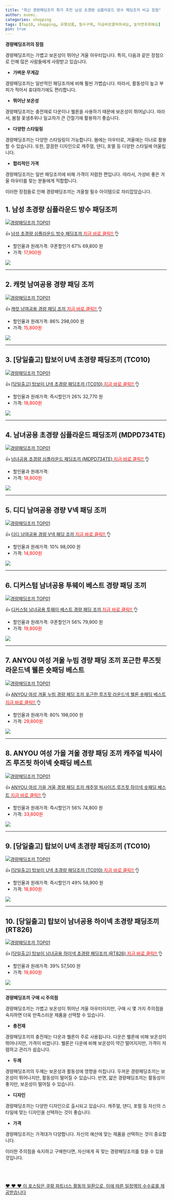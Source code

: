 ```yaml
---
title: "최신 경량패딩조끼 특가 추천 남성 초경량 심플라운드 방수 패딩조끼 비교 장점"
author: eunmi.
categories: shopping
tags: [Top10, shopping, 유행상품, 필수구매, 지금바로클릭하세요, 놓치면후회해요]
pin: true
---
```

**경량패딩조끼의 장점**

경량패딩조끼는 가볍고 보온성이 뛰어난 겨울 아우터입니다. 특히, 다음과 같은 장점으로 인해 많은 사람들에게 사랑받고 있습니다.

* **가벼운 무게감**

경량패딩조끼는 일반적인 패딩조끼에 비해 훨씬 가볍습니다. 따라서, 활동성이 높고 부피가 적어서 휴대하기에도 편리합니다.

* **뛰어난 보온성**

경량패딩조끼는 충전재로 다운이나 웰론을 사용하기 때문에 보온성이 뛰어납니다. 따라서, 봄철 꽃샘추위나 일교차가 큰 간절기에 활용하기 좋습니다.

* **다양한 스타일링**

경량패딩조끼는 다양한 스타일링이 가능합니다. 봄에는 아우터로, 겨울에는 이너로 활용할 수 있습니다. 또한, 깔끔한 디자인으로 캐주얼, 댄디, 포멀 등 다양한 스타일에 어울립니다.

* **합리적인 가격**

경량패딩조끼는 일반 패딩조끼에 비해 가격이 저렴한 편입니다. 따라서, 가성비 좋은 겨울 아우터를 찾는 분들에게 적합합니다.

이러한 장점들로 인해 경량패딩조끼는 겨울철 필수 아이템으로 자리잡았습니다.

   

## 1. 남성 초경량 심플라운드 방수 패딩조끼

[![경량패딩조끼 TOP01](https://thumbnail10.coupangcdn.com/thumbnails/remote/230x230ex/image/vendor_inventory/9e79/5d6a8703b6b89d339b0f51e6bd046fcf43f1ed498e57a5feb6d9916012d0.jpg)](https://link.coupang.com/re/AFFSDP?lptag=AF3617701&subid=GithubCoopas&pageKey=7658465239&traceid=V0-153&itemId=20396394878&vendorItemId=87478966144)


👍 [남성 초경량 심플라운드 방수 패딩조끼 <font color=red> 지금 바로 클릭!! </font> ](https://link.coupang.com/re/AFFSDP?lptag=AF3617701&subid=GithubCoopas&pageKey=7658465239&traceid=V0-153&itemId=20396394878&vendorItemId=87478966144) 👌 


- 할인율과 원래가격: 쿠폰할인가 67%  69,800   원
- 가격: <span style='color:red'>17,900원</span>

[![](/discount_price.png)](https://link.coupang.com/re/AFFSDP?lptag=AF3617701&subid=GithubCoopas&pageKey=7658465239&traceid=V0-153&itemId=20396394878&vendorItemId=87478966144)

---


   

## 2. 캐럿 남여공용 경량 패딩 조끼

[![경량패딩조끼 TOP01](https://thumbnail6.coupangcdn.com/thumbnails/remote/230x230ex/image/retail/images/40908335188890-9b0c5a3d-f267-4b55-beb9-a5cf7247c455.jpg)](https://link.coupang.com/re/AFFSDP?lptag=AF3617701&subid=GithubCoopas&pageKey=2111547273&traceid=V0-153&itemId=3586763411&vendorItemId=71572558401)


👍 [캐럿 남여공용 경량 패딩 조끼 <font color=red> 지금 바로 클릭!! </font> ](https://link.coupang.com/re/AFFSDP?lptag=AF3617701&subid=GithubCoopas&pageKey=2111547273&traceid=V0-153&itemId=3586763411&vendorItemId=71572558401) 👌 


- 할인율과 원래가격: 86%  298,000   원
- 가격: <span style='color:red'>15,800원</span>

[![](/discount_price.png)](https://link.coupang.com/re/AFFSDP?lptag=AF3617701&subid=GithubCoopas&pageKey=2111547273&traceid=V0-153&itemId=3586763411&vendorItemId=71572558401)

---


   

## 3. [당일출고] 탑보이 U넥 초경량 패딩조끼 (TC010)

[![경량패딩조끼 TOP01](https://thumbnail10.coupangcdn.com/thumbnails/remote/230x230ex/image/vendor_inventory/a923/fef86558279831c8d485c3e24eae9083295e5ae227fa31e2bd20a362456c.jpg)](https://link.coupang.com/re/AFFSDP?lptag=AF3617701&subid=GithubCoopas&pageKey=6874863422&traceid=V0-153&itemId=16448302408&vendorItemId=71807551763)


👍 [[당일출고] 탑보이 U넥 초경량 패딩조끼 (TC010) <font color=red> 지금 바로 클릭!! </font> ](https://link.coupang.com/re/AFFSDP?lptag=AF3617701&subid=GithubCoopas&pageKey=6874863422&traceid=V0-153&itemId=16448302408&vendorItemId=71807551763) 👌 


- 할인율과 원래가격: 즉시할인가 26%  32,770   원
- 가격: <span style='color:red'>18,800원</span>

[![](/discount_price.png)](https://link.coupang.com/re/AFFSDP?lptag=AF3617701&subid=GithubCoopas&pageKey=6874863422&traceid=V0-153&itemId=16448302408&vendorItemId=71807551763)

---


   

## 4. 남녀공용 초경량 심플라운드 패딩조끼 (MDPD734TE)

[![경량패딩조끼 TOP01](https://thumbnail9.coupangcdn.com/thumbnails/remote/230x230ex/image/vendor_inventory/16bc/99dd98b4fe5a40bb1f6d4105b31fc2e10809c123cd6b8aed9d7904c01afd.jpg)](https://link.coupang.com/re/AFFSDP?lptag=AF3617701&subid=GithubCoopas&pageKey=6840701820&traceid=V0-153&itemId=2150549905&vendorItemId=85263391546)


👍 [남녀공용 초경량 심플라운드 패딩조끼 (MDPD734TE) <font color=red> 지금 바로 클릭!! </font> ](https://link.coupang.com/re/AFFSDP?lptag=AF3617701&subid=GithubCoopas&pageKey=6840701820&traceid=V0-153&itemId=2150549905&vendorItemId=85263391546) 👌 


- 할인율과 원래가격: 
- 가격: <span style='color:red'>18,800원</span>

[![](/discount_price.png)](https://link.coupang.com/re/AFFSDP?lptag=AF3617701&subid=GithubCoopas&pageKey=6840701820&traceid=V0-153&itemId=2150549905&vendorItemId=85263391546)

---


   

## 5. 디디 남여공용 경량 V넥 패딩 조끼

[![경량패딩조끼 TOP01](https://thumbnail10.coupangcdn.com/thumbnails/remote/230x230ex/image/vendor_inventory/ad02/3aab07fd74c3e45cff177bbe944ec93571f0c97abf910ea772d58c7e6ab0.jpg)](https://link.coupang.com/re/AFFSDP?lptag=AF3617701&subid=GithubCoopas&pageKey=6885415885&traceid=V0-153&itemId=16513498987&vendorItemId=83700789940)


👍 [디디 남여공용 경량 V넥 패딩 조끼 <font color=red> 지금 바로 클릭!! </font> ](https://link.coupang.com/re/AFFSDP?lptag=AF3617701&subid=GithubCoopas&pageKey=6885415885&traceid=V0-153&itemId=16513498987&vendorItemId=83700789940) 👌 


- 할인율과 원래가격: 10%  98,000   원
- 가격: <span style='color:red'>14,800원</span>

[![](/discount_price.png)](https://link.coupang.com/re/AFFSDP?lptag=AF3617701&subid=GithubCoopas&pageKey=6885415885&traceid=V0-153&itemId=16513498987&vendorItemId=83700789940)

---


   

## 6. 디커스텀 남녀공용 투웨이 베스트 경량 패딩 조끼

[![경량패딩조끼 TOP01](https://thumbnail9.coupangcdn.com/thumbnails/remote/230x230ex/image/vendor_inventory/7c14/884ecfdce57a1d1bf0808f1104f2f924c65641b7de02367413df4b7d5dd0.jpg)](https://link.coupang.com/re/AFFSDP?lptag=AF3617701&subid=GithubCoopas&pageKey=6778089835&traceid=V0-153&itemId=15931987058&vendorItemId=83189120978)


👍 [디커스텀 남녀공용 투웨이 베스트 경량 패딩 조끼 <font color=red> 지금 바로 클릭!! </font> ](https://link.coupang.com/re/AFFSDP?lptag=AF3617701&subid=GithubCoopas&pageKey=6778089835&traceid=V0-153&itemId=15931987058&vendorItemId=83189120978) 👌 


- 할인율과 원래가격: 쿠폰할인가 56%  79,900   원
- 가격: <span style='color:red'>19,800원</span>

[![](/discount_price.png)](https://link.coupang.com/re/AFFSDP?lptag=AF3617701&subid=GithubCoopas&pageKey=6778089835&traceid=V0-153&itemId=15931987058&vendorItemId=83189120978)

---


   

## 7. ANYOU 여성 겨울 누빔 경량 패딩 조끼 포근한 루즈핏 라운드넥 웰론 숏패딩 베스트

[![경량패딩조끼 TOP01](https://thumbnail6.coupangcdn.com/thumbnails/remote/230x230ex/image/vendor_inventory/b00b/0a6ce39b7c203298e78d25e636fe7576529fff76ff2d3ed741736c0f3dd4.jpg)](https://link.coupang.com/re/AFFSDP?lptag=AF3617701&subid=GithubCoopas&pageKey=7667073759&traceid=V0-153&itemId=20442504917&vendorItemId=87523225835)


👍 [ANYOU 여성 겨울 누빔 경량 패딩 조끼 포근한 루즈핏 라운드넥 웰론 숏패딩 베스트 <font color=red> 지금 바로 클릭!! </font> ](https://link.coupang.com/re/AFFSDP?lptag=AF3617701&subid=GithubCoopas&pageKey=7667073759&traceid=V0-153&itemId=20442504917&vendorItemId=87523225835) 👌 


- 할인율과 원래가격: 80%  198,000   원
- 가격: <span style='color:red'>29,800원</span>

[![](/discount_price.png)](https://link.coupang.com/re/AFFSDP?lptag=AF3617701&subid=GithubCoopas&pageKey=7667073759&traceid=V0-153&itemId=20442504917&vendorItemId=87523225835)

---


   

## 8. ANYOU 여성 가을 겨울 경량 패딩 조끼 캐주얼 빅사이즈 루즈핏 하이넥 숏패딩 베스트

[![경량패딩조끼 TOP01](https://thumbnail8.coupangcdn.com/thumbnails/remote/230x230ex/image/vendor_inventory/ac16/f66d2ded80b3a3d82678dfcf0c893ca6fc7f42ae8e1b7f5eb70998613253.jpg)](https://link.coupang.com/re/AFFSDP?lptag=AF3617701&subid=GithubCoopas&pageKey=7636801877&traceid=V0-153&itemId=20280705722&vendorItemId=87367313915)


👍 [ANYOU 여성 가을 겨울 경량 패딩 조끼 캐주얼 빅사이즈 루즈핏 하이넥 숏패딩 베스트 <font color=red> 지금 바로 클릭!! </font> ](https://link.coupang.com/re/AFFSDP?lptag=AF3617701&subid=GithubCoopas&pageKey=7636801877&traceid=V0-153&itemId=20280705722&vendorItemId=87367313915) 👌 


- 할인율과 원래가격: 즉시할인가 56%  74,800   원
- 가격: <span style='color:red'>33,800원</span>

[![](/discount_price.png)](https://link.coupang.com/re/AFFSDP?lptag=AF3617701&subid=GithubCoopas&pageKey=7636801877&traceid=V0-153&itemId=20280705722&vendorItemId=87367313915)

---


   

## 9. [당일출고] 탑보이 U넥 초경량 패딩조끼 (TC010)

[![경량패딩조끼 TOP01](https://thumbnail10.coupangcdn.com/thumbnails/remote/230x230ex/image/vendor_inventory/a923/fef86558279831c8d485c3e24eae9083295e5ae227fa31e2bd20a362456c.jpg)](https://link.coupang.com/re/AFFSDP?lptag=AF3617701&subid=GithubCoopas&pageKey=6874863422&traceid=V0-153&itemId=16458458831&vendorItemId=4240260846)


👍 [[당일출고] 탑보이 U넥 초경량 패딩조끼 (TC010) <font color=red> 지금 바로 클릭!! </font> ](https://link.coupang.com/re/AFFSDP?lptag=AF3617701&subid=GithubCoopas&pageKey=6874863422&traceid=V0-153&itemId=16458458831&vendorItemId=4240260846) 👌 


- 할인율과 원래가격: 즉시할인가 49%  58,900   원
- 가격: <span style='color:red'>18,800원</span>

[![](/discount_price.png)](https://link.coupang.com/re/AFFSDP?lptag=AF3617701&subid=GithubCoopas&pageKey=6874863422&traceid=V0-153&itemId=16458458831&vendorItemId=4240260846)

---


   

## 10. [당일출고] 탑보이 남녀공용 하이넥 초경량 패딩조끼 (RT826)

[![경량패딩조끼 TOP01](https://thumbnail9.coupangcdn.com/thumbnails/remote/230x230ex/image/vendor_inventory/9e05/e3c10e0ef4eee731b2e18c424afe7e8d003c95e778ebbc40a3d1a87b4724.jpg)](https://link.coupang.com/re/AFFSDP?lptag=AF3617701&subid=GithubCoopas&pageKey=7645574229&traceid=V0-153&itemId=20328436192&vendorItemId=5253433253)


👍 [[당일출고] 탑보이 남녀공용 하이넥 초경량 패딩조끼 (RT826) <font color=red> 지금 바로 클릭!! </font> ](https://link.coupang.com/re/AFFSDP?lptag=AF3617701&subid=GithubCoopas&pageKey=7645574229&traceid=V0-153&itemId=20328436192&vendorItemId=5253433253) 👌 


- 할인율과 원래가격: 39%  57,500   원
- 가격: <span style='color:red'>19,800원</span>

[![](/discount_price.png)](https://link.coupang.com/re/AFFSDP?lptag=AF3617701&subid=GithubCoopas&pageKey=7645574229&traceid=V0-153&itemId=20328436192&vendorItemId=5253433253)

---
**경량패딩조끼 구매 시 주의점**

경량패딩조끼는 가볍고 보온성이 뛰어난 겨울 아우터이지만, 구매 시 몇 가지 주의점을 숙지하면 더욱 만족스러운 제품을 선택할 수 있습니다.

* **충전재**

경량패딩조끼의 충전재는 다운과 웰론이 주로 사용됩니다. 다운은 웰론에 비해 보온성이 뛰어나지만, 가격이 비쌉니다. 웰론은 다운에 비해 보온성이 약간 떨어지지만, 가격이 저렴하고 관리가 쉽습니다.

* **두께**

경량패딩조끼의 두께는 보온성과 활동성에 영향을 미칩니다. 두꺼운 경량패딩조끼는 보온성이 뛰어나지만, 활동성이 떨어질 수 있습니다. 반면, 얇은 경량패딩조끼는 활동성이 좋지만, 보온성이 떨어질 수 있습니다.

* **디자인**

경량패딩조끼는 다양한 디자인으로 출시되고 있습니다. 캐주얼, 댄디, 포멀 등 자신의 스타일에 맞는 디자인을 선택하는 것이 좋습니다.

* **가격**

경량패딩조끼는 가격대가 다양합니다. 자신의 예산에 맞는 제품을 선택하는 것이 중요합니다.

이러한 주의점을 숙지하고 구매한다면, 자신에게 꼭 맞는 경량패딩조끼를 찾을 수 있을 것입니다.<br><br><br><br><br> [ ❤ ❤ ❤ 이 포스팅은 쿠팡 파트너스 활동의 일환으로, 이에 따른 일정액의 수수료를 제공받습니다](https://link.coupang.com/a/bcEFyh)